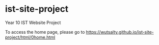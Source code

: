# ist-site-project
Year 10 IST Website Project

To access the home page, please go to https://wutsalty.github.io/ist-site-project/html/0home.html
